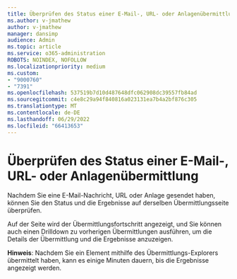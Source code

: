 ```yaml
---
title: Überprüfen des Status einer E-Mail-, URL- oder Anlagenübermittlung
ms.author: v-jmathew
author: v-jmathew
manager: dansimp
audience: Admin
ms.topic: article
ms.service: o365-administration
ROBOTS: NOINDEX, NOFOLLOW
ms.localizationpriority: medium
ms.custom:
- "9000760"
- "7391"
ms.openlocfilehash: 537519b7d10d487648dfc062908dc39557fb84ad
ms.sourcegitcommit: c4e8c29a94f840816a023131ea7b4a2bf876c305
ms.translationtype: MT
ms.contentlocale: de-DE
ms.lasthandoff: 06/29/2022
ms.locfileid: "66413653"
---
```

# <a name="review-the-status-of-an-email-url-or-attachment-submission"></a>Überprüfen des Status einer E-Mail-, URL- oder Anlagenübermittlung

Nachdem Sie eine E-Mail-Nachricht, URL oder Anlage gesendet haben, können Sie den Status und die Ergebnisse auf derselben Übermittlungsseite überprüfen.

Auf der Seite wird der Übermittlungsfortschritt angezeigt, und Sie können auch einen Drilldown zu vorherigen Übermittlungen ausführen, um die Details der Übermittlung und die Ergebnisse anzuzeigen.

**Hinweis**: Nachdem Sie ein Element mithilfe des Übermittlungs-Explorers übermittelt haben, kann es einige Minuten dauern, bis die Ergebnisse angezeigt werden.
